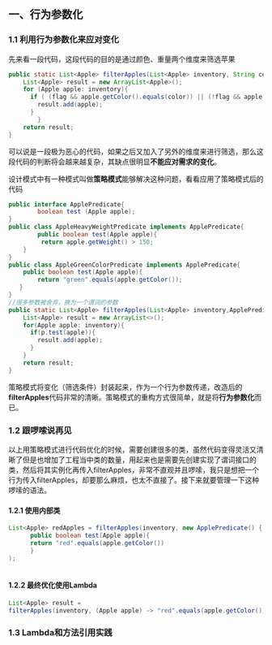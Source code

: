 ## 一、行为参数化

### 1.1 利用行为参数化来应对变化

先来看一段代码，这段代码的目的是通过颜色、重量两个维度来筛选苹果

```java
public static List<Apple> filterApples(List<Apple> inventory, String color, int weight, boolean flag) {
    List<Apple> result = new ArrayList<Apple>();
    for (Apple apple: inventory){
      if ( (flag && apple.getColor().equals(color)) || (!flag && apple.getWeight() > weight))			 { 
        result.add(apple);
      } 
		}
    return result;
}
```

可以说是一段极为恶心的代码，如果之后又加入了另外的维度来进行筛选，那么这段代码的判断将会越来越复杂，其缺点很明显**不能应对需求的变化**。

设计模式中有一种模式叫做**策略模式**能够解决这种问题，看看应用了策略模式后的代码

```java
public interface ApplePredicate{
        boolean test (Apple apple);
}
public class AppleHeavyWeightPredicate implements ApplePredicate{
		public boolean test(Apple apple){ 
         return apple.getWeight() > 150;
    }
}
public class AppleGreenColorPredicate implements ApplePredicate{
    public boolean test(Apple apple){
        return "green".equals(apple.getColor());
   } 
}
//很多参数被舍弃，换为一个谓词的参数
public static List<Apple> filterApples(List<Apple> inventory,ApplePredicate p){
    List<Apple> result = new ArrayList<>();
    for(Apple apple: inventory){
      if(p.test(apple)){
        result.add(apple);
      } 
    }
    return result;
}
```

策略模式将变化（筛选条件）封装起来，作为一个行为参数传递，改造后的**filterApples**代码非常的清晰。策略模式的重构方式很简单，就是将**行为参数化**而已。



### 1.2 跟啰嗦说再见

以上用策略模式进行代码优化的时候，需要创建很多的类，虽然代码变得灵活又清晰了但是也增加了工程当中类的数量，用起来也是需要先创建实现了谓词接口的类，然后将其实例化再传入filterApples，非常不直观并且啰嗦，我只是想把一个行为传入filterApples，却要那么麻烦，也太不直接了。接下来就要管理一下这种啰嗦的语法。

#### 1.2.1 使用内部类

```java
List<Apple> redApples = filterApples(inventory, new ApplePredicate() { 
	  public boolean test(Apple apple){
      return "red".equals(apple.getColor())
 	  }
);
 
```

#### 1.2.2 最终优化使用Lambda

```java
List<Apple> result =
filterApples(inventory, (Apple apple) -> "red".equals(apple.getColor()));
```

### 1.3 Lambda和方法引用实践

